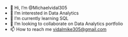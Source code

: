 - 👋 Hi, I’m @Michaelvidal305
- 👀 I’m interested in Data Analytics
- 🌱 I’m currently learning SQL
- 💞️ I’m looking to collaborate on Data Analytics portfolio
- 📫 How to reach me vidalmike305@gmail.com

<!---
Michaelvidal305/Michaelvidal305 is a ✨ special ✨ repository because its `README.md` (this file) appears on your GitHub profile.
You can click the Preview link to take a look at your changes.
--->
